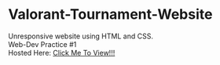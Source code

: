 # Valorant-Tournament-Website
Unresponsive website using HTML and CSS. <br> Web-Dev Practice #1 <br>
Hosted Here: [Click Me To View!!!](https://rounik-nikz.github.io/valorant-tournament.github.io/)
